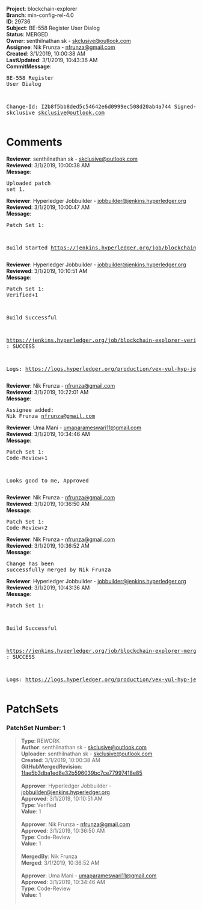 <strong>Project</strong>: blockchain-explorer<br><strong>Branch</strong>: min-config-rel-4.0<br><strong>ID</strong>: 29736<br><strong>Subject</strong>: BE-558 Register User Dialog<br><strong>Status</strong>: MERGED<br><strong>Owner</strong>: senthilnathan sk - skclusive@outlook.com<br><strong>Assignee</strong>: Nik Frunza - nfrunza@gmail.com<br><strong>Created</strong>: 3/1/2019, 10:00:38 AM<br><strong>LastUpdated</strong>: 3/1/2019, 10:43:36 AM<br><strong>CommitMessage</strong>:<br><pre>BE-558 Register User Dialog

Change-Id: I2b8f5bb8ded5c54642e6d0999ec508d20ab4a744
Signed-off-by: skclusive <skclusive@outlook.com>
</pre><h1>Comments</h1><strong>Reviewer</strong>: senthilnathan sk - skclusive@outlook.com<br><strong>Reviewed</strong>: 3/1/2019, 10:00:38 AM<br><strong>Message</strong>: <pre>Uploaded patch set 1.</pre><strong>Reviewer</strong>: Hyperledger Jobbuilder - jobbuilder@jenkins.hyperledger.org<br><strong>Reviewed</strong>: 3/1/2019, 10:00:47 AM<br><strong>Message</strong>: <pre>Patch Set 1:

Build Started https://jenkins.hyperledger.org/job/blockchain-explorer-verify-x86_64/35/</pre><strong>Reviewer</strong>: Hyperledger Jobbuilder - jobbuilder@jenkins.hyperledger.org<br><strong>Reviewed</strong>: 3/1/2019, 10:10:51 AM<br><strong>Message</strong>: <pre>Patch Set 1: Verified+1

Build Successful 

https://jenkins.hyperledger.org/job/blockchain-explorer-verify-x86_64/35/ : SUCCESS

Logs: https://logs.hyperledger.org/production/vex-yul-hyp-jenkins-3/blockchain-explorer-verify-x86_64/35</pre><strong>Reviewer</strong>: Nik Frunza - nfrunza@gmail.com<br><strong>Reviewed</strong>: 3/1/2019, 10:22:01 AM<br><strong>Message</strong>: <pre>Assignee added: Nik Frunza <nfrunza@gmail.com></pre><strong>Reviewer</strong>: Uma Mani - umaparameswari11@gmail.com<br><strong>Reviewed</strong>: 3/1/2019, 10:34:46 AM<br><strong>Message</strong>: <pre>Patch Set 1: Code-Review+1

Looks good to me, Approved</pre><strong>Reviewer</strong>: Nik Frunza - nfrunza@gmail.com<br><strong>Reviewed</strong>: 3/1/2019, 10:36:50 AM<br><strong>Message</strong>: <pre>Patch Set 1: Code-Review+2</pre><strong>Reviewer</strong>: Nik Frunza - nfrunza@gmail.com<br><strong>Reviewed</strong>: 3/1/2019, 10:36:52 AM<br><strong>Message</strong>: <pre>Change has been successfully merged by Nik Frunza</pre><strong>Reviewer</strong>: Hyperledger Jobbuilder - jobbuilder@jenkins.hyperledger.org<br><strong>Reviewed</strong>: 3/1/2019, 10:43:36 AM<br><strong>Message</strong>: <pre>Patch Set 1:

Build Successful 

https://jenkins.hyperledger.org/job/blockchain-explorer-merge-x86_64/25/ : SUCCESS

Logs: https://logs.hyperledger.org/production/vex-yul-hyp-jenkins-3/blockchain-explorer-merge-x86_64/25</pre><h1>PatchSets</h1><h3>PatchSet Number: 1</h3><blockquote><strong>Type</strong>: REWORK<br><strong>Author</strong>: senthilnathan sk - skclusive@outlook.com<br><strong>Uploader</strong>: senthilnathan sk - skclusive@outlook.com<br><strong>Created</strong>: 3/1/2019, 10:00:38 AM<br><strong>GitHubMergedRevision</strong>: [1fae5b3dba1ed8e32b596039bc7ce77997418e85](https://github.com/hyperledger-gerrit-archive/blockchain-explorer/commit/1fae5b3dba1ed8e32b596039bc7ce77997418e85)<br><br><strong>Approver</strong>: Hyperledger Jobbuilder - jobbuilder@jenkins.hyperledger.org<br><strong>Approved</strong>: 3/1/2019, 10:10:51 AM<br><strong>Type</strong>: Verified<br><strong>Value</strong>: 1<br><br><strong>Approver</strong>: Nik Frunza - nfrunza@gmail.com<br><strong>Approved</strong>: 3/1/2019, 10:36:50 AM<br><strong>Type</strong>: Code-Review<br><strong>Value</strong>: 1<br><br><strong>MergedBy</strong>: Nik Frunza<br><strong>Merged</strong>: 3/1/2019, 10:36:52 AM<br><br><strong>Approver</strong>: Uma Mani - umaparameswari11@gmail.com<br><strong>Approved</strong>: 3/1/2019, 10:34:46 AM<br><strong>Type</strong>: Code-Review<br><strong>Value</strong>: 1<br><br></blockquote>
